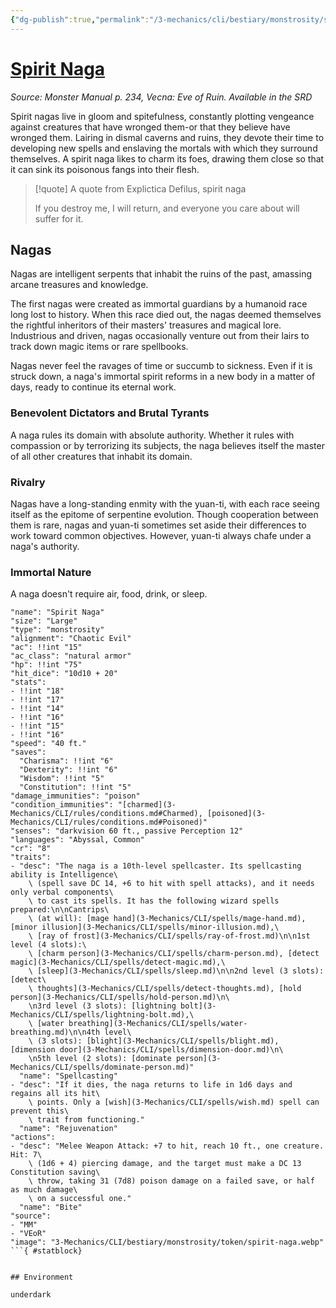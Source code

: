 ```yaml
---
{"dg-publish":true,"permalink":"/3-mechanics/cli/bestiary/monstrosity/spirit-naga/","tags":["ttrpg-cli/compendium/src/5e/mm","ttrpg-cli/monster/cr/8","ttrpg-cli/monster/environment/underdark","ttrpg-cli/monster/size/large","ttrpg-cli/monster/type/monstrosity"],"noteIcon":""}
---
```


# [Spirit Naga](3-Mechanics\CLI\bestiary\monstrosity/spirit-naga.md)
*Source: Monster Manual p. 234, Vecna: Eve of Ruin. Available in the <span title='Systems Reference Document (5.1)'>SRD</span>*  

Spirit nagas live in gloom and spitefulness, constantly plotting vengeance against creatures that have wronged them-or that they believe have wronged them. Lairing in dismal caverns and ruins, they devote their time to developing new spells and enslaving the mortals with which they surround themselves. A spirit naga likes to charm its foes, drawing them close so that it can sink its poisonous fangs into their flesh.

> [!quote] A quote from Explictica Defilus, spirit naga  
> 
> If you destroy me, I will return, and everyone you care about will suffer for it.

## Nagas

Nagas are intelligent serpents that inhabit the ruins of the past, amassing arcane treasures and knowledge.

The first nagas were created as immortal guardians by a humanoid race long lost to history. When this race died out, the nagas deemed themselves the rightful inheritors of their masters' treasures and magical lore. Industrious and driven, nagas occasionally venture out from their lairs to track down magic items or rare spellbooks.

Nagas never feel the ravages of time or succumb to sickness. Even if it is struck down, a naga's immortal spirit reforms in a new body in a matter of days, ready to continue its eternal work.

### Benevolent Dictators and Brutal Tyrants

A naga rules its domain with absolute authority. Whether it rules with compassion or by terrorizing its subjects, the naga believes itself the master of all other creatures that inhabit its domain.

### Rivalry

Nagas have a long-standing enmity with the yuan-ti, with each race seeing itself as the epitome of serpentine evolution. Though cooperation between them is rare, nagas and yuan-ti sometimes set aside their differences to work toward common objectives. However, yuan-ti always chafe under a naga's authority.

### Immortal Nature

A naga doesn't require air, food, drink, or sleep.

```statblock
"name": "Spirit Naga"
"size": "Large"
"type": "monstrosity"
"alignment": "Chaotic Evil"
"ac": !!int "15"
"ac_class": "natural armor"
"hp": !!int "75"
"hit_dice": "10d10 + 20"
"stats":
- !!int "18"
- !!int "17"
- !!int "14"
- !!int "16"
- !!int "15"
- !!int "16"
"speed": "40 ft."
"saves":
  "Charisma": !!int "6"
  "Dexterity": !!int "6"
  "Wisdom": !!int "5"
  "Constitution": !!int "5"
"damage_immunities": "poison"
"condition_immunities": "[charmed](3-Mechanics/CLI/rules/conditions.md#Charmed), [poisoned](3-Mechanics/CLI/rules/conditions.md#Poisoned)"
"senses": "darkvision 60 ft., passive Perception 12"
"languages": "Abyssal, Common"
"cr": "8"
"traits":
- "desc": "The naga is a 10th-level spellcaster. Its spellcasting ability is Intelligence\
    \ (spell save DC 14, +6 to hit with spell attacks), and it needs only verbal components\
    \ to cast its spells. It has the following wizard spells prepared:\n\nCantrips\
    \ (at will): [mage hand](3-Mechanics/CLI/spells/mage-hand.md), [minor illusion](3-Mechanics/CLI/spells/minor-illusion.md),\
    \ [ray of frost](3-Mechanics/CLI/spells/ray-of-frost.md)\n\n1st level (4 slots):\
    \ [charm person](3-Mechanics/CLI/spells/charm-person.md), [detect magic](3-Mechanics/CLI/spells/detect-magic.md),\
    \ [sleep](3-Mechanics/CLI/spells/sleep.md)\n\n2nd level (3 slots): [detect\
    \ thoughts](3-Mechanics/CLI/spells/detect-thoughts.md), [hold person](3-Mechanics/CLI/spells/hold-person.md)\n\
    \n3rd level (3 slots): [lightning bolt](3-Mechanics/CLI/spells/lightning-bolt.md),\
    \ [water breathing](3-Mechanics/CLI/spells/water-breathing.md)\n\n4th level\
    \ (3 slots): [blight](3-Mechanics/CLI/spells/blight.md), [dimension door](3-Mechanics/CLI/spells/dimension-door.md)\n\
    \n5th level (2 slots): [dominate person](3-Mechanics/CLI/spells/dominate-person.md)"
  "name": "Spellcasting"
- "desc": "If it dies, the naga returns to life in 1d6 days and regains all its hit\
    \ points. Only a [wish](3-Mechanics/CLI/spells/wish.md) spell can prevent this\
    \ trait from functioning."
  "name": "Rejuvenation"
"actions":
- "desc": "Melee Weapon Attack: +7 to hit, reach 10 ft., one creature. Hit: 7\
    \ (1d6 + 4) piercing damage, and the target must make a DC 13 Constitution saving\
    \ throw, taking 31 (7d8) poison damage on a failed save, or half as much damage\
    \ on a successful one."
  "name": "Bite"
"source":
- "MM"
- "VEoR"
"image": "3-Mechanics/CLI/bestiary/monstrosity/token/spirit-naga.webp"
```{ #statblock}


## Environment

underdark